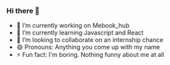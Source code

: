 ### Hi there 👋



- 🔭 I’m currently working on Mebook_hub
- 🌱 I’m currently learning Javascript and React
- 👯 I’m looking to collaborate on an internship chance
- 😄 Pronouns: Anything you come up with my name 
- ⚡ Fun fact: I'm boring. Nothing funny about me at all

